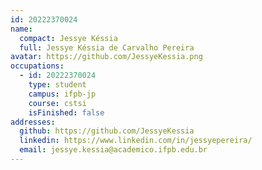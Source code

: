 ```yaml
---
id: 20222370024
name:
  compact: Jessye Késsia
  full: Jessye Késsia de Carvalho Pereira
avatar: https://github.com/JessyeKessia.png
occupations:
  - id: 20222370024
    type: student
    campus: ifpb-jp
    course: cstsi
    isFinished: false
addresses:
  github: https://github.com/JessyeKessia
  linkedin: https://www.linkedin.com/in/jessyepereira/
  email: jessye.kessia@academico.ifpb.edu.br
---
```

